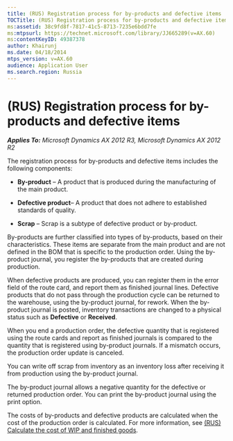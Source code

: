```yaml
---
title: (RUS) Registration process for by-products and defective items
TOCTitle: (RUS) Registration process for by-products and defective items
ms:assetid: 38c9fd8f-7817-41c5-8713-7235e6bdd7fe
ms:mtpsurl: https://technet.microsoft.com/library/JJ665289(v=AX.60)
ms:contentKeyID: 49387378
author: Khairunj
ms.date: 04/18/2014
mtps_version: v=AX.60
audience: Application User
ms.search.region: Russia
---
```


# (RUS) Registration process for by-products and defective items 


_**Applies To:** Microsoft Dynamics AX 2012 R3, Microsoft Dynamics AX 2012 R2_

The registration process for by-products and defective items includes the following components:

  - **By-product** – A product that is produced during the manufacturing of the main product.

  - **Defective product**– A product that does not adhere to established standards of quality.

  - **Scrap** – Scrap is a subtype of defective product or by-product.

By-products are further classified into types of by-products, based on their characteristics. These items are separate from the main product and are not defined in the BOM that is specific to the production order. Using the by-product journal, you register the by-products that are created during production.

When defective products are produced, you can register them in the error field of the route card, and report them as finished journal lines. Defective products that do not pass through the production cycle can be returned to the warehouse, using the by-product journal, for rework. When the by-product journal is posted, inventory transactions are changed to a physical status such as **Defective** or **Received**.

When you end a production order, the defective quantity that is registered using the route cards and report as finished journals is compared to the quantity that is registered using by-product journals. If a mismatch occurs, the production order update is canceled.

You can write off scrap from inventory as an inventory loss after receiving it from production using the by-product journal.

The by-product journal allows a negative quantity for the defective or returned production order. You can print the by-product journal using the print option.

The costs of by-products and defective products are calculated when the cost of the production order is calculated. For more information, see [(RUS) Calculate the cost of WIP and finished goods](rus-calculate-the-cost-of-wip-and-finished-goods.md).

  


